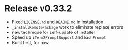 # Release v0.33.2

- Fixed `LICENSE.md` and `README.md` in installation
- `_installRemotePackage` work to eliminate replace errors
- new technique for self-update of installer
- Speed up `iTerm2PromptSupport` and `bashPrompt`
- Build first, for now.
